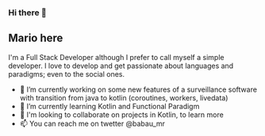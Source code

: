 ### Hi there 👋

## Mario here

I'm a Full Stack Developer although I prefer to call myself a simple developer. I love to develop and get passionate about languages and paradigms; even to the social ones.

- 🔭 I’m currently working on some new features of a surveillance software with transition from java to kotlin (coroutines, workers, livedata)
- 🌱 I’m currently learning Kotlin and Functional Paradigm
- 👯 I'm looking to collaborate on projects in Kotlin, to learn more
- 📫 You can reach me on twetter @babau_mr
<!--
**mrkrash/mrkrash** is a ✨ _special_ ✨ repository because its `README.md` (this file) appears on your GitHub profile.

Here are some ideas to get you started:

- 🔭 I’m currently working on ...
- 🌱 I’m currently learning ...
- 👯 I’m looking to collaborate on ...
- 🤔 I’m looking for help with ...
- 💬 Ask me about ...
- 📫 How to reach me: ...
- 😄 Pronouns: ...
- ⚡ Fun fact: ...
-->
